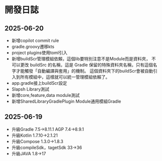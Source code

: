 # 開發日誌

## 2025-06-20
- 新增copilot commit rule
- gradle.groovy遷移kts
- project plugins使用toml引入
- 新增buildScr管理模組依賴，這個lib要特別注意不是Module而是資料夾，
  不可以更改 buildSrc 的名稱，這是 Gradle 保留的特殊資料夾名稱，只有這個名字才能觸發「自動編譯與套用」的機制。
  這個資料夾下的buildScr會被自動引入到所有模組中，這樣就可以統一管理模組依賴了。
- app.gradle接上buildScr設定
- Slapsh Library測試
- 新增core,feature,data module測試
- 新增SharedLibraryGradlePlugin Module通用模組Gradle

## 2025-06-19
- 升級Gradle 7.5->8.11.1 AGP 7.4->8.9.1
- 升級Kotlin 1.7.10->2.1.21
- 升級Compose 1.3.0->1.8.3
- 升級compileSdk，tagetSdk 33->36
- 升級JAVA 1.8->17


